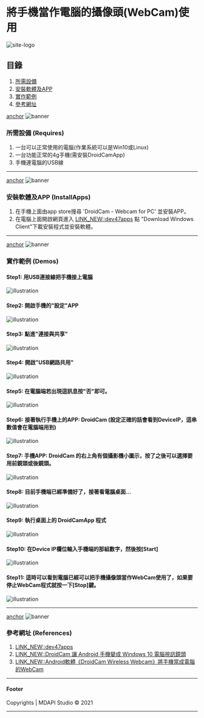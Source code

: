 # 將手機當作電腦的攝像頭(WebCam)使用
![site-logo](https://icons.iconarchive.com/icons/fatcow/farm-fresh/32/webcam-add-icon.png)

## 目錄
1. [所需設備](#Requires)
2. [安裝軟體及APP](#InstallApps)
3. [實作範例](#Demos)
4. [參考網址](#References)

[anchor](Requires)
![banner](https://raw.githubusercontent.com/ccutmis/ccutmis.github.io/master/ezmd/images/3.jpg)
### 所需設備 (Requires)
1. 一台可以正常使用的電腦(作業系統可以是Win10或Linux)
2. 一台功能正常的4g手機(需安裝DroidCamApp)
3. 手機連電腦的USB線

-----

[anchor](InstallApps)
![banner](https://raw.githubusercontent.com/ccutmis/ccutmis.github.io/master/ezmd/images/2.jpg)
### 安裝軟體及APP (InstallApps)
1. 在手機上面由app store搜尋 'DroidCam - Webcam for PC' 並安裝APP。
2. 在電腦上面開啟網頁進入 [LINK_NEW::dev47apps](http://www.dev47apps.com/) 點 "Download Windows Client"下載安裝程式並安裝軟體。

-----

[anchor](Demos)
![banner](https://raw.githubusercontent.com/ccutmis/ccutmis.github.io/master/ezmd/images/3.jpg)
### 實作範例 (Demos)

#### Step1: 用USB連接線把手機接上電腦
![illustration](https://ccutmis.github.io/images/phone-to-webcam/step1.jpg)

#### Step2: 開啟手機的"設定"APP
![illustration](https://ccutmis.github.io/images/phone-to-webcam/step2.jpg)

#### Step3: 點進"連接與共享"
![illustration](https://ccutmis.github.io/images/phone-to-webcam/step3.jpg)

#### Step4: 開啟"USB網路共用"
![illustration](https://ccutmis.github.io/images/phone-to-webcam/step4.jpg)

#### Step5: 在電腦端若出現這訊息按"否"即可。
![illustration](https://ccutmis.github.io/images/phone-to-webcam/step5.jpg)

#### Step6: 接著執行手機上的APP: DroidCam (設定正確的話會看到DeviceIP，這串數值會在電腦端用到)
![illustration](https://ccutmis.github.io/images/phone-to-webcam/step6.jpg)

#### Step7: 手機APP: DroidCam 的右上角有個攝影機小圖示，按了之後可以選擇要用前鏡頭或後鏡頭。
![illustration](https://ccutmis.github.io/images/phone-to-webcam/step7.jpg)

#### Step8: 目前手機端已經準備好了，接著看電腦桌面...
![illustration](https://ccutmis.github.io/images/phone-to-webcam/step8.jpg)

#### Step9: 執行桌面上的 DroidCamApp 程式
![illustration](https://ccutmis.github.io/images/phone-to-webcam/step9.jpg)

#### Step10: 在Device IP欄位輸入手機端的那組數字，然後按[Start]
![illustration](https://ccutmis.github.io/images/phone-to-webcam/step10.jpg)

#### Step11: 這時可以看到電腦已經可以把手機攝像頭當作WebCam使用了，如果要停止WebCam程式就按一下[Stop]鍵。
![illustration](https://ccutmis.github.io/images/phone-to-webcam/step11.jpg)


-----

[anchor](References)
![banner](https://raw.githubusercontent.com/ccutmis/ccutmis.github.io/master/ezmd/images/2.jpg)
### 參考網址 (References)

1. [LINK_NEW::dev47apps](http://www.dev47apps.com/)
2. [LINK_NEW::DroidCam 讓 Android 手機變成 Windows 10 電腦視訊鏡頭](https://www.kocpc.com.tw/archives/375112)
3. [LINK_NEW::Android軟體《DroidCam Wireless Webcam》將手機當成電腦的WebCam](https://steachs.com/archives/2153)

-----

#### Footer
Copyrights | MDAPI Studio &copy; 2021

-----